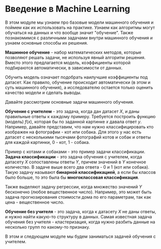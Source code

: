 # Введение в Machine Learning

В этом модуле мы узнаем про базовые модели машинного обучения и поймем как их использовать на практике. Узнаем как алгоритмы могут обучаться на данных и что вообще значит "обучение". Также познакомимся с различными задачами внутри машинного обучения и узнаем основные способы их решения.

**Машинное обучение** - набор математических методов, которые позволяют решать задачи, не используя явный алгоритм решения. Вместо этого предлагается модель, коэффициенты которой подбираются автоматически, в зависимости от данных.

Обучить модель означает подобрать наилучшие коэффициенты под датасет. Как правило, обучение происходит автоматически (в этом и суть машинного обучения), а исследователю остается только оценить качество модели и сделать выводы.

Давайте рассмотрим основные задачи машинного обучения.

**Обучение с учителем** - это задача, когда дан датасет $X$, и даны правильные ответы к каждому примеру. Требуется построить функцию (модель) $f(x)$, которая бы по заданной картинке $x$ давала ответ $y$. Например, давайте представим, что нам нужно классифицировать кто изображен на фотографии - кот или собака. Для этого у нас есть датасет с несколькими тысячами фотографий котов и собак и ответы для каждой картинки, 0 - кот, 1 - собака.

Пример с котами и собаками - это пример задачи классификации. **Задача классификации** - это задача обучения с учителем, когда датасету $X$ сопоставлены ответы $Y$, причем значений в $Y$ конечное количество. В задаче выше всего два ответа - 0 и 1 (кот или собака). Такую задачу называют **бинарной классификацией**, а если бы классов было больше, то это была бы **многоклассовая классификация**.

Также выделяют задачу регрессии, когда множество значений $Y$ бесконечно (любое вещественное число). Например, это может быть задача прогнозирования стоимости дома по его параметрам, так как цена - вещественное число.

**Обучение без учителя** - это задача, когда к датасету $X$ не даны ответы, и нужно найти какую-то структуру в данных. Самая известная задача обучения без учителя - кластеризация, когда нужно разбить данные на несколько групп по какому-то признаку.

В этом и следующем модуле мы будем заниматься задачей обучения с учителем.

